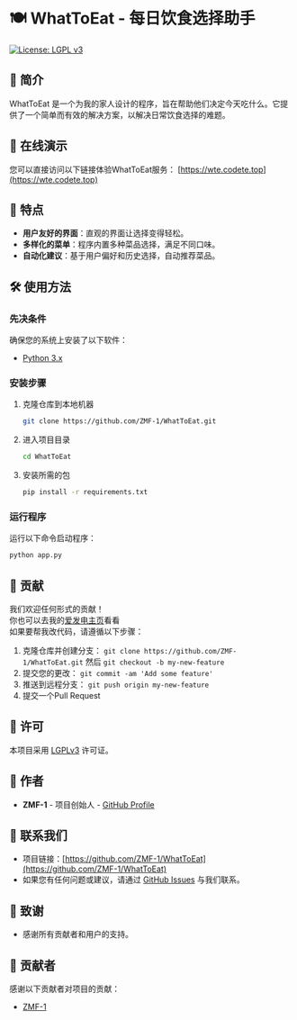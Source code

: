 
# 🍽️ WhatToEat - 每日饮食选择助手

[![License: LGPL v3](https://img.shields.io/badge/License-LGPL%20v3-blue.svg)](http://www.gnu.org/licenses/lgpl-3.0)

## 📖 简介
WhatToEat 是一个为我的家人设计的程序，旨在帮助他们决定今天吃什么。它提供了一个简单而有效的解决方案，以解决日常饮食选择的难题。

## 🚀 在线演示
您可以直接访问以下链接体验WhatToEat服务：
[https://wte.codete.top](https://wte.codete.top)

## 🌟 特点
- **用户友好的界面**：直观的界面让选择变得轻松。
- **多样化的菜单**：程序内置多种菜品选择，满足不同口味。
- **自动化建议**：基于用户偏好和历史选择，自动推荐菜品。

## 🛠️ 使用方法

### 先决条件
确保您的系统上安装了以下软件：
- [Python 3.x](https://www.python.org/downloads/)

### 安装步骤
1. 克隆仓库到本地机器
   ```sh
   git clone https://github.com/ZMF-1/WhatToEat.git
   ```
2. 进入项目目录
   ```sh
   cd WhatToEat
   ```
3. 安装所需的包
   ```sh
   pip install -r requirements.txt
   ```

### 运行程序
运行以下命令启动程序：
```sh
python app.py
```

## 🔧 贡献
我们欢迎任何形式的贡献！
<br/>
你也可以去我的[爱发电主页](https://afdian.com/a/imbee/)看看
<br/>
如果要帮我改代码，请遵循以下步骤：
1. 克隆仓库并创建分支： `git clone https://github.com/ZMF-1/WhatToEat.git` 然后 `git checkout -b my-new-feature`
2. 提交您的更改： `git commit -am 'Add some feature'`
3. 推送到远程分支： `git push origin my-new-feature`
4. 提交一个Pull Request

## 📜 许可
本项目采用 [LGPLv3](http://www.gnu.org/licenses/lgpl-3.0) 许可证。

## 👤 作者
- **ZMF-1** - 项目创始人 - [GitHub Profile](https://github.com/ZMF-1)

## 💌 联系我们
- 项目链接：[https://github.com/ZMF-1/WhatToEat](https://github.com/ZMF-1/WhatToEat)
- 如果您有任何问题或建议，请通过 [GitHub Issues](https://github.com/ZMF-1/WhatToEat/issues) 与我们联系。

## 🙏 致谢
- 感谢所有贡献者和用户的支持。

## 🤝 贡献者
感谢以下贡献者对项目的贡献：
- [ZMF-1](https://github.com/ZMF-1/)
